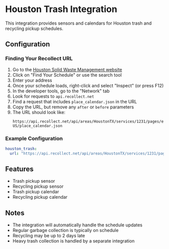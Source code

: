 # Houston Trash Integration

This integration provides sensors and calendars for Houston trash and recycling pickup schedules.

## Configuration

### Finding Your Recollect URL

1. Go to the [Houston Solid Waste Management website](https://www.houstontx.gov/solidwaste/)
2. Click on "Find Your Schedule" or use the search tool
3. Enter your address
4. Once your schedule loads, right-click and select "Inspect" (or press F12)
5. In the developer tools, go to the "Network" tab
6. Look for requests to `api.recollect.net`
7. Find a request that includes `place_calendar.json` in the URL
8. Copy the URL, but remove any `after` or `before` parameters
9. The URL should look like:
   ```
   https://api.recollect.net/api/areas/HoustonTX/services/1231/pages/en-US/place_calendar.json
   ```

### Example Configuration

```yaml
houston_trash:
  url: "https://api.recollect.net/api/areas/HoustonTX/services/1231/pages/en-US/place_calendar.json"
```

## Features

- Trash pickup sensor
- Recycling pickup sensor
- Trash pickup calendar
- Recycling pickup calendar

## Notes

- The integration will automatically handle the schedule updates
- Regular garbage collection is typically on schedule
- Recycling may be up to 2 days late
- Heavy trash collection is handled by a separate integration 